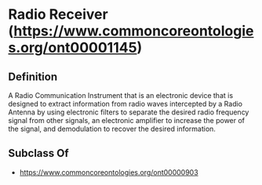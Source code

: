 # Radio Receiver (https://www.commoncoreontologies.org/ont00001145)

## Definition
A Radio Communication Instrument that is an electronic device that is designed to extract information from radio waves intercepted by a Radio Antenna by using electronic filters to separate the desired radio frequency signal from other signals, an electronic amplifier to increase the power of the signal, and demodulation to recover the desired information.

## Subclass Of
- https://www.commoncoreontologies.org/ont00000903


